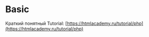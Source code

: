 # Basic

Краткий понятный Tutorial: [https://htmlacademy.ru/tutorial/php](https://htmlacademy.ru/tutorial/php)
